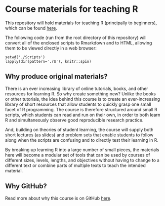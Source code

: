 # Course materials for teaching R #

This repository will hold materials for teaching R (principally to beginners), which can be found [here](http://www.thomasleeper.com/Rcourse).

The following code (run from the root directory of this repository) will convert all of the enclosed scripts to Rmarkdown and to HTML, allowing them to be viewed directly in a web browser:

```
setwd('./Scripts')
lapply(dir(pattern='.r$'), knitr::spin)
```

## Why produce original materials? ##

There is an ever increasing library of online tutorials, books, and other resources for learning R. So why create something new? Unlike the books or other tutorials, the idea behind this course is to create an ever-increasing library of short resources that allow students to quickly grasp one small facet of R programming. The course is therefore structured around small R scripts, which students can read and run on their own, in order to both learn R and simultaneously observe good reproducible research practice.

And, building on theories of student learning, the course will supply both short lectures (as slides) and problem sets that enable students to follow along when the scripts are confusing and to directly test their learning in R.

By breaking up learning R into a large number of small pieces, the materials here will become a modular set of tools that can be used by courses of different sizes, levels, lengths, and objectives without having to change to a different text or combine parts of multiple texts to teach the intended material.


## Why GitHub? ##

Read more about why this course is on GitHub [here](fork.md).
